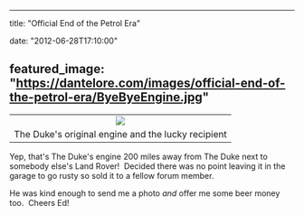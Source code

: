 
---
title: "Official End of the Petrol Era"

date: "2012-06-28T17:10:00"

featured_image: "https://dantelore.com/images/official-end-of-the-petrol-era/ByeByeEngine.jpg"
---


<table align="center" cellpadding="0" cellspacing="0" style="margin-left: auto; margin-right: auto; text-align: center;"><tbody><tr><td style="text-align: center;"><a href="http://4.bp.blogspot.com/-G1pTazAr98c/T-yPOK_0qdI/AAAAAAAACaU/_AoXTtKWTF0/s1600/ByeByeEngine.jpg"><img src="https://dantelore.com/images/official-end-of-the-petrol-era/ByeByeEngine.jpg"/></a></td></tr><tr><td style="text-align: center;">The Duke's original engine and the lucky recipient</td></tr></tbody></table>
Yep, that's The Duke's engine 200 miles away from The Duke next to somebody else's Land Rover!  Decided there was no point leaving it in the garage to go rusty so sold it to a fellow forum member.

He was kind enough to send me a photo <i>and</i> offer me some beer money too.  Cheers Ed!

